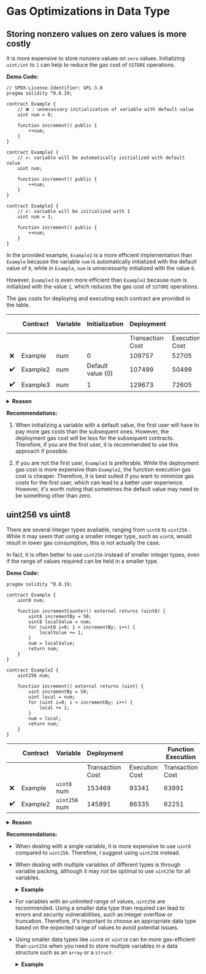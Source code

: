 # Gas Optimizations in Data Type

## Storing nonzero values on zero values is more costly


It is more expensive to store nonzero values on `zero` values. Initializing `uint/int` to `1` can help to reduce the gas cost of `SSTORE` operations.

**Demo Code:**

```
// SPDX-License-Identifier: GPL-3.0
pragma solidity ^0.8.19;

contract Example {
    // ❌ : unnecessary initialization of variable with default value
    uint num = 0;

    function increment() public {
        ++num;
    }
}

contract Example2 {
    // ✔️: variable will be automatically initialized with default value
    uint num;

    function increment() public {
        ++num;
    }
}

contract Example3 {
    // ✔️: variable will be initialized with 1
    uint num = 1;

    function increment() public {
        ++num;
    }
}
```

In the provided example, `Example2` is a more efficient implementation than `Example` because the variable `num` is automatically initialized with the default value of `0`, while in `Example`, `num` is unnecessarily initialized with the value `0`. 

However, `Example3` is even more efficient than `Example2` because num is initialized with the value `1`, which reduces the gas cost of `SSTORE` operations.

The gas costs for deploying and executing each contract are provided in the table.

|  | Contract | Variable | Initialization | Deployment |  | Function Execution |  |
| --- | --- | --- | --- | --- | --- | --- | --- |
|  ||   |  | Transaction Cost | Execution Cost | Transaction Cost | Execution Cost |
| ❌ | Example | num | 0 | 109757 | 52705 | 43437 | 22373 |
| ✔️ | Example2 | num | Default value (0) | 107499 | 50499 | 43437 | 22373 |
| ✔️ | Example3 | num | 1 | 129673 | 72605 | 26337 | 5273 |

<details>
<summary><b>Reason</b></summary>

The opcode responsible for writing to a storage slot in Ethereum is `SSTORE`. This opcode takes two arguments: the first argument is the storage `slot index`, and the second argument is the `value` to be written to the storage slot.

The gas cost for the `SSTORE` opcode depends on whether the storage slot is being set to `zero` or to a `non-zero` value. 

**Zero to non-zero:** If a storage slot is being set from `zero` to a `non-zero` value for the first time, the gas cost for the `SSTORE` opcode is `20,000 gas`.

**Non-zero to non-zero:**

- If a `non-zero` value is being set to a storage slot that already contains a `non-zero` value, and the new value is different from the current value, the gas cost for the `SSTORE` opcode is `5,000` gas.
- If the new value is the same as the current value, then no actual write operation is performed, and the gas cost is only `200 gas`.

**Non-zero to zero:** If a storage slot is being set from a `non-zero` value to `zero`, the gas cost for the `SSTORE` opcode is `5,000 gas`.

more detailed explanation is here: 👇

https://github.com/wolflo/evm-opcodes/blob/main/gas.md#a7-sstore

https://eips.ethereum.org/EIPS/eip-2200

</details>

**Recommendations:**

1. When initializing a variable with a default value, the first user will have to pay more gas costs than the subsequent ones. However, the deployment gas cost will be less for the subsequent contracts. Therefore, if you are the first user, it is recommended to use this approach if possible.
   
2. If you are not the first user, `Example3` is preferable. While the deployment gas cost is more expensive than `Example2`, the function execution gas cost is cheaper. Therefore, it is best suited if you want to minimize gas costs for the first user, which can lead to a better user experience. However, it's worth noting that sometimes the default value may need to be something other than zero.

## uint256 vs uint8

There are several integer types available, ranging from `uint8` to `uint256` . While it may seem that using a smaller integer type, such as `uint8`, would result in lower gas consumption, this is not actually the case.

In fact, it is often better to use `uint256` instead of smaller integer types, even if the range of values required can be held in a smaller type. 

**Demo Code:**

```// SPDX-License-Identifier: GPL-3.0
pragma solidity ^0.8.19;

contract Example {
    uint8 num;

    function incrementCounter() external returns (uint8) {
        uint8 incrementBy = 50;
        uint8 localValue = num;
        for (uint8 i=0; i < incrementBy; i++) {
            localValue += 1;
        }
        num = localValue;
        return num;
    }
}

contract Example2 {
    uint256 num;

    function increment() external returns (uint) {
        uint incrementBy = 50;
        uint local = num;
        for (uint i=0; i < incrementBy; i++) {
            local += 1;
        }
        num = local;
        return num;
    }
}
```

|  | Contract | Variable  | Deployment |  | Function Execution |  |
| --- | --- | --- | --- | --- | --- | --- |
|  |  |  | Transaction Cost | Execution Cost | Transaction Cost | Execution Cost |
| ❌ | Example | `uint8` num | 153469  | 93341  | 63991  | 42927  |
| ✔️ | Example2 | `uint256` num | 145891 | 86335  | 62251 | 41187 |


<details>
<summary><b>Reason</b></summary>
Using `uint256` would be more gas-efficient than `uint8` because the `uint8` value would need to be padded with `24` zeros to fit into a `256-bit` word.

This is how the layout of state variables in storage is designed in `EVM`, with each variable allocated to a `256-bit` word regardless of its actual size. Therefore, if you have a state variable that is smaller than `256 bits`, it will still occupy a full `256-bit` word and incur additional gas costs due to padding.

You can find more detailed information about the layout of state variables in storage in the following link: [https://docs.soliditylang.org/en/v0.8.17/internals/layout_in_storage.html#layout-of-state-variables-in-storage].

</details>

**Recommendations:**

- When dealing with a single variable, it is more expensive to use `uint8` compared to `uint256`. Therefore, I suggest using `uint256` instead.

- When dealing with multiple variables of different types is through variable packing, although it may not be optimal to use `uint256` for all variables. <details> <summary><b>Example</b></summary>
  ```
    contract Example1 {
        uint public a;
        uint public b;
        uint public c;

        function update(uint _a, uint _b, uint _c) public {
            a = _a;
            b = _b;
            c = _c;
        }
    }

    contract Example2 {
        uint128 public a;
        uint128 public c;
        uint256 public b;

        function update(uint128 _a, uint256 _b, uint128 _c) public {
            a = _a;
            b = _b;
            c = _c;
        }
    }
  ```

    |  | Contract | Deployment |  | Function Execution |  |
    | --- | --- | --- | --- | --- | --- |
    |  | | Transaction Cost | Execution Cost | Transaction Cost | Execution Cost |
    | ❌ | Example1 | 157039 | 96347 | 88597   | 67113 |
    | ✔️ | Example2 | 214664 | 149796 | 66865  | 45381 |

    Based on the gas cost analysis, `Example2` has a higher deployment cost but a lower function execution cost, while `Example1` has a lower deployment cost but a higher function execution cost. Since deployment cost is a one-time payment, while function execution cost is paid by each user, `Example2` is more gas-cost-efficient overall. Therefore, `Example2` is the recommended contract to use. 

  </details>
  
- For variables with an unlimited range of values, `uint256` are recommended. Using a smaller data type than required can lead to errors and security vulnerabilities, such as integer overflow or truncation. Therefore, it's important to choose an appropriate data type based on the expected range of values to avoid potential issues.
  
- Using smaller data types like `uint8` or `uint16` can be more gas-efficient than `uint256` when you need to store multiple variables in a data structure such as an `array` or a `struct`.        <details><summary><b>Example</b></summary>
    ```
    contract Example {
        // Define a struct to store RGB values
        struct Pixel {
            uint8 red;
            uint8 green;
            uint8 blue;
        }

        // Define an array to store pixels
        Pixel[] public pixels;

        // Function to add a pixel to the array
        function addPixel(uint8 _red, uint8 _green, uint8 _blue) public {
            Pixel memory newPixel = Pixel(_red, _green, _blue);
            pixels.push(newPixel);
        }
    }


    contract Example2 {
        // Define a struct to store RGB values
        struct Pixel {
            uint red;
            uint green;
            uint blue;
        }

        // Define an array to store pixels
        Pixel[] public pixels;

        // Function to add a pixel to the array
        function addPixel(uint _red, uint _green, uint _blue) public {
            Pixel memory newPixel = Pixel(_red, _green, _blue);
            pixels.push(newPixel);
        }
    }
    ```

    |  | Contract | Variable  | Deployment |  | Function Execution |  |
    | --- | --- | --- | --- | --- | --- | --- |
    |  |  |  | Transaction Cost | Execution Cost | Transaction Cost | Execution Cost |
    | ✔️ | Example | `uint8` | 222530  | 157202  | 67407  | 45923  |
    | ❌ | Example2 | `uint256` | 186835 | 123971  | 110899 | 89415 |
    
    The following code defines two contracts, `Example` and `Example2`, which both store `RGB` values using a `struct` called `Pixel` and an array to store multiple pixels. However, `Example` uses `uint8` for the color values, while `Example2` uses `uint`. 

    Based on the gas cost analysis, `Example` has a higher deployment cost but a lower function execution cost, while `Example2` has a lower deployment cost but a higher function execution cost. Since deployment cost is a one-time payment, while function execution cost is paid by each user, `Example` is more gas cost-efficient overall. Therefore, `Example` is the recommended contract to use.
    </details> 